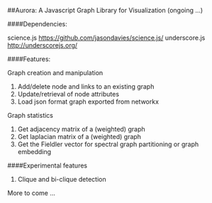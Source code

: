 ##Aurora: A Javascript Graph Library for Visualization (ongoing ...)

####Dependencies: 

science.js https://github.com/jasondavies/science.js/
underscore.js http://underscorejs.org/

####Features:

Graph creation and manipulation

1. Add/delete node and links to an existing graph
2. Update/retrieval of node attributes
3. Load json format graph exported from networkx


Graph statistics

1. Get adjacency matrix of a (weighted) graph
2. Get laplacian matrix of a (weighted) graph
3. Get the Fieldler vector for spectral graph partitioning or graph embedding


####Experimental features

1. Clique and bi-clique detection


More to come ...

